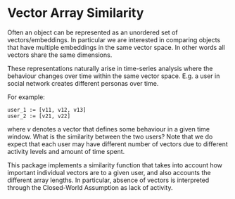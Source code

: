 # Vector Array Similarity 

Often an object can be represented as an unordered set of vectors/embeddings.
In particular we are interested in comparing objects that have multiple embeddings
in the same vector space. In other words all vectors share the same dimensions.  

These representations naturally arise in time-series analysis where the behaviour
changes over time within the same vector space. E.g. a user in social network 
creates different personas over time.

For example:
```
user_1 := [v11, v12, v13]
user_2 := [v21, v22]
```
where _v_ denotes a vector that defines some behaviour in a given time window. 
What is the similarity between the two users? Note that we do expect that each user
may have different number of vectors due to different activity levels and amount of 
time spent.
 
This package implements a similarity function that takes into account how important 
individual vectors are to a given user, and also accounts the different array lengths.
In particular, absence of vectors is interpreted through the Closed-World Assumption
as lack of activity. 

